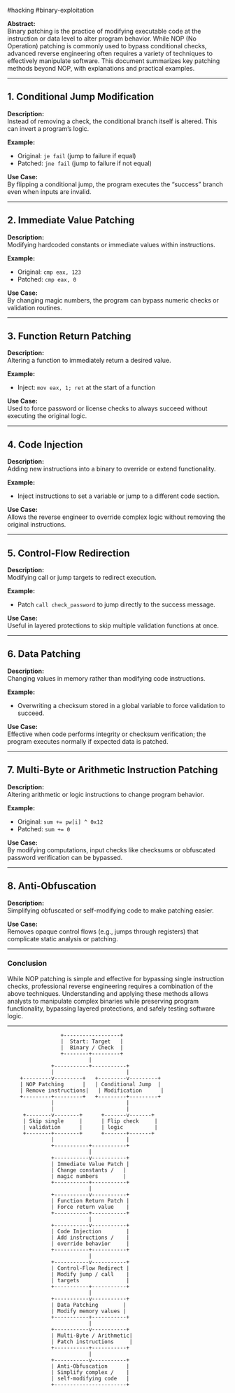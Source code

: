 #hacking #binary-exploitation 

**Abstract:**  
Binary patching is the practice of modifying executable code at the instruction or data level to alter program behavior. While NOP (No Operation) patching is commonly used to bypass conditional checks, advanced reverse engineering often requires a variety of techniques to effectively manipulate software. This document summarizes key patching methods beyond NOP, with explanations and practical examples.

---

## 1. Conditional Jump Modification

**Description:**  
Instead of removing a check, the conditional branch itself is altered. This can invert a program’s logic.

**Example:**

- Original: `je fail` (jump to failure if equal)
- Patched: `jne fail` (jump to failure if not equal)


**Use Case:**  
By flipping a conditional jump, the program executes the “success” branch even when inputs are invalid.

---

## 2. Immediate Value Patching

**Description:**  
Modifying hardcoded constants or immediate values within instructions.

**Example:**

- Original: `cmp eax, 123`
- Patched: `cmp eax, 0`

**Use Case:**  
By changing magic numbers, the program can bypass numeric checks or validation routines.

---

## 3. Function Return Patching

**Description:**  
Altering a function to immediately return a desired value.

**Example:**

- Inject: `mov eax, 1; ret` at the start of a function

**Use Case:**  
Used to force password or license checks to always succeed without executing the original logic.

---

## 4. Code Injection

**Description:**  
Adding new instructions into a binary to override or extend functionality.

**Example:**

- Inject instructions to set a variable or jump to a different code section.

**Use Case:**  
Allows the reverse engineer to override complex logic without removing the original instructions.

---

## 5. Control-Flow Redirection

**Description:**  
Modifying call or jump targets to redirect execution.

**Example:**

- Patch `call check_password` to jump directly to the success message.


**Use Case:**  
Useful in layered protections to skip multiple validation functions at once.

---

## 6. Data Patching

**Description:**  
Changing values in memory rather than modifying code instructions.

**Example:**

- Overwriting a checksum stored in a global variable to force validation to succeed.    

**Use Case:**  
Effective when code performs integrity or checksum verification; the program executes normally if expected data is patched.

---

## 7. Multi-Byte or Arithmetic Instruction Patching

**Description:**  
Altering arithmetic or logic instructions to change program behavior.

**Example:**

- Original: `sum += pw[i] ^ 0x12`
- Patched: `sum += 0`

**Use Case:**  
By modifying computations, input checks like checksums or obfuscated password verification can be bypassed.

---

## 8. Anti-Obfuscation

**Description:**  
Simplifying obfuscated or self-modifying code to make patching easier.

**Use Case:**  
Removes opaque control flows (e.g., jumps through registers) that complicate static analysis or patching.

---

### **Conclusion**

While NOP patching is simple and effective for bypassing single instruction checks, professional reverse engineering requires a combination of the above techniques. Understanding and applying these methods allows analysts to manipulate complex binaries while preserving program functionality, bypassing layered protections, and safely testing software logic.

---


                     +------------------+
                     |  Start: Target   |
                     |  Binary / Check  |
                     +--------+---------+
                              |
                  +-----------+-----------+
                  |                       |
        +---------v---------+   +---------v---------+
        | NOP Patching      |   | Conditional Jump  |
        | Remove instructions|   | Modification      |
        +---------+---------+   +---------+---------+
                  |                       |
                  |                       |
         +--------v--------+      +-------v-------+
         | Skip single     |      | Flip check     |
         | validation      |      | logic          |
         +--------+--------+      +-------+-------+
                  |                       |
                  +-----------+-----------+
                              |
                  +-----------v-----------+
                  | Immediate Value Patch |
                  | Change constants /   |
                  | magic numbers        |
                  +-----------+-----------+
                              |
                  +-----------v-----------+
                  | Function Return Patch |
                  | Force return value    |
                  +-----------+-----------+
                              |
                  +-----------v-----------+
                  | Code Injection        |
                  | Add instructions /    |
                  | override behavior     |
                  +-----------+-----------+
                              |
                  +-----------v-----------+
                  | Control-Flow Redirect |
                  | Modify jump / call    |
                  | targets               |
                  +-----------+-----------+
                              |
                  +-----------v-----------+
                  | Data Patching        |
                  | Modify memory values |
                  +-----------+-----------+
                              |
                  +-----------v-----------+
                  | Multi-Byte / Arithmetic|
                  | Patch instructions     |
                  +-----------+-----------+
                              |
                  +-----------v-----------+
                  | Anti-Obfuscation      |
                  | Simplify complex /    |
                  | self-modifying code   |
                  +-----------------------+
